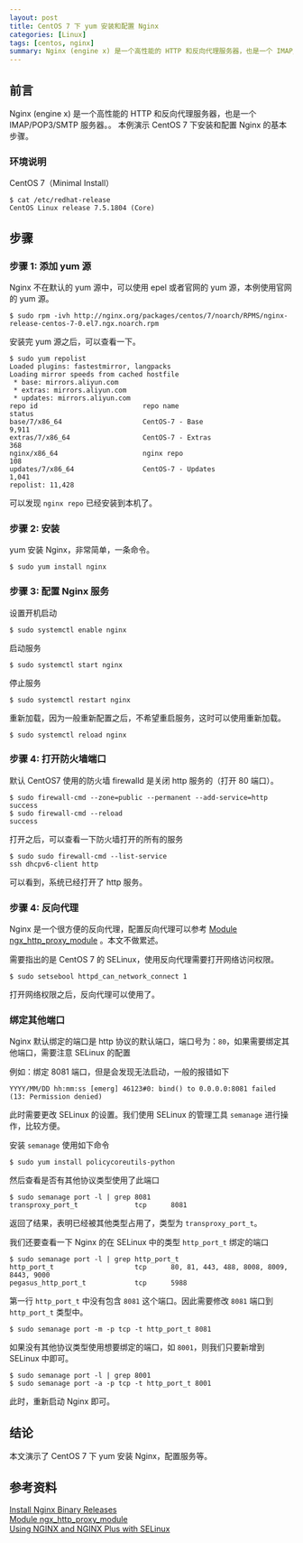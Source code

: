 ```yaml
---
layout: post
title: CentOS 7 下 yum 安装和配置 Nginx 
categories: [Linux]
tags: [centos, nginx]
summary: Nginx (engine x) 是一个高性能的 HTTP 和反向代理服务器，也是一个 IMAP/POP3/SMTP 服务器。 本例演示 CentOS 7 下安装和配置 Nginx 的基本步骤。
---
```

## 前言
Nginx (engine x) 是一个高性能的 HTTP 和反向代理服务器，也是一个 IMAP/POP3/SMTP 服务器。。 本例演示 CentOS 7 下安装和配置 Nginx 的基本步骤。

### 环境说明
CentOS 7（Minimal Install）

```terminal
$ cat /etc/redhat-release 
CentOS Linux release 7.5.1804 (Core) 
```

## 步骤

### 步骤 1: 添加 yum 源
Nginx 不在默认的 yum 源中，可以使用 epel 或者官网的 yum 源，本例使用官网的 yum 源。

```terminal
$ sudo rpm -ivh http://nginx.org/packages/centos/7/noarch/RPMS/nginx-release-centos-7-0.el7.ngx.noarch.rpm
```

安装完 yum 源之后，可以查看一下。

```terminal
$ sudo yum repolist
Loaded plugins: fastestmirror, langpacks
Loading mirror speeds from cached hostfile
 * base: mirrors.aliyun.com
 * extras: mirrors.aliyun.com
 * updates: mirrors.aliyun.com
repo id                          repo name                          status
base/7/x86_64                    CentOS-7 - Base                    9,911
extras/7/x86_64                  CentOS-7 - Extras                    368
nginx/x86_64                     nginx repo                           108
updates/7/x86_64                 CentOS-7 - Updates                 1,041
repolist: 11,428
```

可以发现 `nginx repo` 已经安装到本机了。

### 步骤 2: 安装

yum 安装 Nginx，非常简单，一条命令。

```terminal
$ sudo yum install nginx
```

### 步骤 3: 配置 Nginx 服务

设置开机启动

```terminal
$ sudo systemctl enable nginx
```

启动服务

```terminal
$ sudo systemctl start nginx
```

停止服务

```terminal
$ sudo systemctl restart nginx
```

重新加载，因为一般重新配置之后，不希望重启服务，这时可以使用重新加载。

```terminal
$ sudo systemctl reload nginx
```

### 步骤 4: 打开防火墙端口

默认 CentOS7 使用的防火墙 firewalld 是关闭 http 服务的（打开 80 端口）。

```terminal
$ sudo firewall-cmd --zone=public --permanent --add-service=http
success
$ sudo firewall-cmd --reload
success
```

打开之后，可以查看一下防火墙打开的所有的服务

```terminal
$ sudo sudo firewall-cmd --list-service
ssh dhcpv6-client http
```

可以看到，系统已经打开了 http 服务。

### 步骤 4: 反向代理

Nginx 是一个很方便的反向代理，配置反向代理可以参考 [Module ngx_http_proxy_module][2] 。本文不做累述。

需要指出的是 CentOS 7 的 SELinux，使用反向代理需要打开网络访问权限。

```terminal
$ sudo setsebool httpd_can_network_connect 1 
```

打开网络权限之后，反向代理可以使用了。

### 绑定其他端口

Nginx 默认绑定的端口是 http 协议的默认端口，端口号为：`80`，如果需要绑定其他端口，需要注意 SELinux 的配置

例如：绑定 8081 端口，但是会发现无法启动，一般的报错如下

```terminal
YYYY/MM/DD hh:mm:ss [emerg] 46123#0: bind() to 0.0.0.0:8081 failed (13: Permission denied)
```

此时需要更改 SELinux 的设置。我们使用 SELinux 的管理工具 `semanage` 进行操作，比较方便。

安装 `semanage` 使用如下命令

```terminal
$ sudo yum install policycoreutils-python
```

然后查看是否有其他协议类型使用了此端口

```terminal
$ sudo semanage port -l | grep 8081
transproxy_port_t              tcp      8081
```

返回了结果，表明已经被其他类型占用了，类型为 `transproxy_port_t`。

我们还要查看一下 Nginx 的在 SELinux 中的类型 `http_port_t` 绑定的端口

```terminal
$ sudo semanage port -l | grep http_port_t
http_port_t                    tcp      80, 81, 443, 488, 8008, 8009, 8443, 9000
pegasus_http_port_t            tcp      5988
```

第一行 `http_port_t` 中没有包含 `8081` 这个端口。因此需要修改 `8081` 端口到 `http_port_t` 类型中。

```terminal
$ sudo semanage port -m -p tcp -t http_port_t 8081
```

如果没有其他协议类型使用想要绑定的端口，如 `8001`，则我们只要新增到 SELinux 中即可。

```terminal
$ sudo semanage port -l | grep 8001
$ sudo semanage port -a -p tcp -t http_port_t 8001
```

此时，重新启动 Nginx 即可。

## 结论
本文演示了 CentOS 7 下 yum 安装 Nginx，配置服务等。

## 参考资料
[Install Nginx Binary Releases][1]  
[Module ngx_http_proxy_module][2]  
[Using NGINX and NGINX Plus with SELinux][3]  

 
[1]: https://www.nginx.com/resources/wiki/start/topics/tutorials/install/  
[2]: http://nginx.org/en/docs/http/ngx_http_proxy_module.html
[3]: https://www.nginx.com/blog/using-nginx-plus-with-selinux/